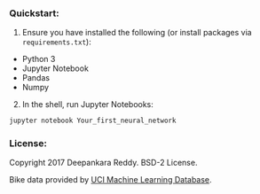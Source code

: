 ### Quickstart:

1. Ensure you have installed the following (or install packages via `requirements.txt`):
- Python 3
- Jupyter Notebook
- Pandas
- Numpy

2. In the shell, run Jupyter Notebooks:
```bash
jupyter notebook Your_first_neural_network
```


### License:
Copyright 2017 Deepankara Reddy. BSD-2 License.

Bike data provided by [UCI Machine Learning Database](https://archive.ics.uci.edu/ml/datasets/Bike+Sharing+Dataset).

